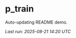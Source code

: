 # p_train

Auto-updating README demo.

<!--START_SECTION:status-->
_Last run: 2025-08-21 14:20 UTC_
<!--END_SECTION:status-->










































